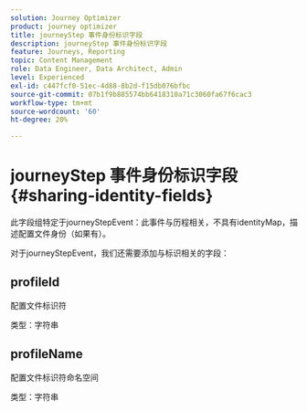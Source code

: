 ```yaml
---
solution: Journey Optimizer
product: journey optimizer
title: journeyStep 事件身份标识字段
description: journeyStep 事件身份标识字段
feature: Journeys, Reporting
topic: Content Management
role: Data Engineer, Data Architect, Admin
level: Experienced
exl-id: c447fcf0-51ec-4d88-8b2d-f15db076bfbc
source-git-commit: 07b1f9b885574bb6418310a71c3060fa67f6cac3
workflow-type: tm+mt
source-wordcount: '60'
ht-degree: 20%

---
```


# journeyStep 事件身份标识字段 {#sharing-identity-fields}

此字段组特定于journeyStepEvent：此事件与历程相关，不具有identityMap，描述配置文件身份（如果有）。

对于journeyStepEvent，我们还需要添加与标识相关的字段：

## profileId

配置文件标识符

类型：字符串

## profileName

配置文件标识符命名空间

类型：字符串
